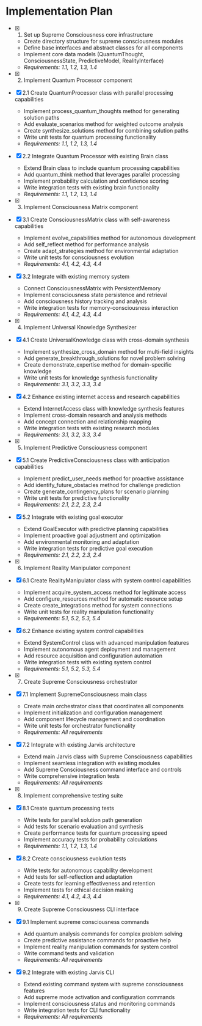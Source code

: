 # Implementation Plan

- [x] 1. Set up Supreme Consciousness core infrastructure
  - Create directory structure for supreme consciousness modules
  - Define base interfaces and abstract classes for all components
  - Implement core data models (QuantumThought, ConsciousnessState, PredictiveModel, RealityInterface)
  - _Requirements: 1.1, 1.2, 1.3, 1.4_

- [x] 2. Implement Quantum Processor component
- [x] 2.1 Create QuantumProcessor class with parallel processing capabilities
  - Implement process_quantum_thoughts method for generating solution paths
  - Add evaluate_scenarios method for weighted outcome analysis
  - Create synthesize_solutions method for combining solution paths
  - Write unit tests for quantum processing functionality
  - _Requirements: 1.1, 1.2, 1.3, 1.4_

- [x] 2.2 Integrate Quantum Processor with existing Brain class
  - Extend Brain class to include quantum processing capabilities
  - Add quantum_think method that leverages parallel processing
  - Implement probability calculation and confidence scoring
  - Write integration tests with existing brain functionality
  - _Requirements: 1.1, 1.2, 1.3, 1.4_

- [x] 3. Implement Consciousness Matrix component
- [x] 3.1 Create ConsciousnessMatrix class with self-awareness capabilities
  - Implement evolve_capabilities method for autonomous development
  - Add self_reflect method for performance analysis
  - Create adapt_strategies method for environmental adaptation
  - Write unit tests for consciousness evolution
  - _Requirements: 4.1, 4.2, 4.3, 4.4_

- [x] 3.2 Integrate with existing memory system
  - Connect ConsciousnessMatrix with PersistentMemory
  - Implement consciousness state persistence and retrieval
  - Add consciousness history tracking and analysis
  - Write integration tests for memory-consciousness interaction
  - _Requirements: 4.1, 4.2, 4.3, 4.4_

- [x] 4. Implement Universal Knowledge Synthesizer
- [x] 4.1 Create UniversalKnowledge class with cross-domain synthesis
  - Implement synthesize_cross_domain method for multi-field insights
  - Add generate_breakthrough_solutions for novel problem solving
  - Create demonstrate_expertise method for domain-specific knowledge
  - Write unit tests for knowledge synthesis functionality
  - _Requirements: 3.1, 3.2, 3.3, 3.4_

- [x] 4.2 Enhance existing internet access and research capabilities
  - Extend InternetAccess class with knowledge synthesis features
  - Implement cross-domain research and analysis methods
  - Add concept connection and relationship mapping
  - Write integration tests with existing research modules
  - _Requirements: 3.1, 3.2, 3.3, 3.4_

- [x] 5. Implement Predictive Consciousness component
- [x] 5.1 Create PredictiveConsciousness class with anticipation capabilities
  - Implement predict_user_needs method for proactive assistance
  - Add identify_future_obstacles method for challenge prediction
  - Create generate_contingency_plans for scenario planning
  - Write unit tests for predictive functionality
  - _Requirements: 2.1, 2.2, 2.3, 2.4_

- [x] 5.2 Integrate with existing goal executor
  - Extend GoalExecutor with predictive planning capabilities
  - Implement proactive goal adjustment and optimization
  - Add environmental monitoring and adaptation
  - Write integration tests for predictive goal execution
  - _Requirements: 2.1, 2.2, 2.3, 2.4_

- [x] 6. Implement Reality Manipulator component
- [x] 6.1 Create RealityManipulator class with system control capabilities
  - Implement acquire_system_access method for legitimate access
  - Add configure_resources method for automatic resource setup
  - Create create_integrations method for system connections
  - Write unit tests for reality manipulation functionality
  - _Requirements: 5.1, 5.2, 5.3, 5.4_

- [x] 6.2 Enhance existing system control capabilities
  - Extend SystemControl class with advanced manipulation features
  - Implement autonomous agent deployment and management
  - Add resource acquisition and configuration automation
  - Write integration tests with existing system control
  - _Requirements: 5.1, 5.2, 5.3, 5.4_

- [x] 7. Create Supreme Consciousness orchestrator
- [x] 7.1 Implement SupremeConsciousness main class
  - Create main orchestrator class that coordinates all components
  - Implement initialization and configuration management
  - Add component lifecycle management and coordination
  - Write unit tests for orchestrator functionality
  - _Requirements: All requirements_

- [x] 7.2 Integrate with existing Jarvis architecture
  - Extend main Jarvis class with Supreme Consciousness capabilities
  - Implement seamless integration with existing modules
  - Add Supreme Consciousness command interface and controls
  - Write comprehensive integration tests
  - _Requirements: All requirements_

- [x] 8. Implement comprehensive testing suite
- [x] 8.1 Create quantum processing tests
  - Write tests for parallel solution path generation
  - Add tests for scenario evaluation and synthesis
  - Create performance tests for quantum processing speed
  - Implement accuracy tests for probability calculations
  - _Requirements: 1.1, 1.2, 1.3, 1.4_

- [x] 8.2 Create consciousness evolution tests
  - Write tests for autonomous capability development
  - Add tests for self-reflection and adaptation
  - Create tests for learning effectiveness and retention
  - Implement tests for ethical decision making
  - _Requirements: 4.1, 4.2, 4.3, 4.4_

- [x] 9. Create Supreme Consciousness CLI interface
- [x] 9.1 Implement supreme consciousness commands
  - Add quantum analysis commands for complex problem solving
  - Create predictive assistance commands for proactive help
  - Implement reality manipulation commands for system control
  - Write command tests and validation
  - _Requirements: All requirements_

- [x] 9.2 Integrate with existing Jarvis CLI
  - Extend existing command system with supreme consciousness features
  - Add supreme mode activation and configuration commands
  - Implement consciousness status and monitoring commands
  - Write integration tests for CLI functionality
  - _Requirements: All requirements_
